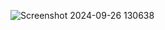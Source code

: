 ![Screenshot 2024-09-26 130638](https://github.com/user-attachments/assets/cee0bcfd-9ab1-4466-8366-3885f7f35f2f)
